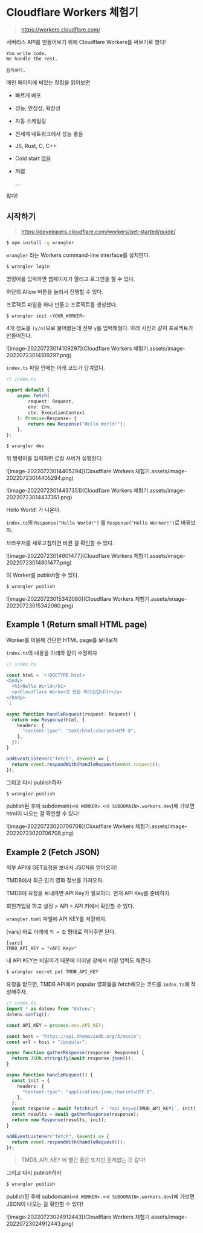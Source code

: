 # Cloudflare Workers 체험기

> https://workers.cloudflare.com/

서버리스 API를 만들어보기 위해 Cloudflare Workers를 써보기로 했다!

```
You write code.
We handle the rest.

듬직하다.
```



메인 페이지에 써있는 장점을 읽어보면

- 빠르게 배포

- 성능, 안정성, 확장성

- 자동 스케일링

- 전세계 네트워크에서 성능 좋음

- JS, Rust, C, C++

- Cold start 없음

- 저렴

  ...

많다!

## 시작하기

> https://developers.cloudflare.com/workers/get-started/guide/

```bash
$ npm install -g wrangler
```

`wrangler` 라는 Workers command-line interface를 설치한다.



```bash
$ wrangler login
```

명령어를 입력하면 웹페이지가 열리고 로그인을 할 수 있다.

하단의 Allow 버튼을 눌러서 진행할 수 있다.



프로젝트 파일을 하나 만들고 프로젝트를 생성했다.

```bash
$ wrangler init <YOUR_WORKER>
```

4개 정도를 `(y/n)`으로 물어봤는데 전부 `y`를 입력해줬다. 아래 사진과 같이 프로젝트가 만들어진다.

![image-20220723014109297](Cloudflare Workers 체험기.assets/image-20220723014109297.png)



`index.ts` 파일 안에는 아래 코드가 담겨있다.

```typescript
// index.ts

export default {
	async fetch(
		request: Request,
		env: Env,
		ctx: ExecutionContext
	): Promise<Response> {
		return new Response("Hello World!");
	},
};
```





```bash
$ wrangler dev
```

위 명령어를 입력하면 로컬 서버가 실행된다.

![image-20220723014405294](Cloudflare Workers 체험기.assets/image-20220723014405294.png)



![image-20220723014437351](Cloudflare Workers 체험기.assets/image-20220723014437351.png)

Hello World! 가 나온다.



`index.ts`의 `Response("Hello World!")` 를 `Response("Hello Worker!")`로 바꿔보자.

브라우저를 새로고침하면 바뀐 걸 확인할 수 있다.

![image-20220723014801477](Cloudflare Workers 체험기.assets/image-20220723014801477.png)



이 Worker를 publish할 수 있다.

```bash
$ wrangler publish
```

![image-20220723015342080](Cloudflare Workers 체험기.assets/image-20220723015342080.png)



## Example 1 (Return small HTML page)

Worker를 이용해 간단한 HTML page를 보내보자

`index.ts`의 내용을 아래와 같이 수정하자

```typescript
// index.ts

const html = `<!DOCTYPE html>
<body>
  <h1>Hello World</h1>
  <p>Cloudflare Worker로 만든 마크업입니다!</p>
</body>
`;

async function handleRequest(request: Request) {
  return new Response(html, {
    headers: {
      "content-type": "text/html;charset=UTF-8",
    },
  });
}

addEventListener("fetch", (event) => {
  return event.respondWith(handleRequest(event.request));
});
```

그리고 다시 publish하자

```bash
$ wrangler publish
```

publish된 후에 subdomain(`<내 WORKER>.<내 SUBDOMAIN>.workers.dev`)에 가보면 html이 나오는 걸 확인할 수 있다!

![image-20220723020706708](Cloudflare Workers 체험기.assets/image-20220723020706708.png)





## Example 2 (Fetch JSON)

외부 API에 GET요청을 보내서 JSON을 얻어오자!

TMDB에서 최근 인기 영화 정보를 가져오자.



TMDB에 요청을 보내려면 API Key가 필요하다. 먼저 API Key를 준비하자.

회원가입을 하고 설정 > API > API 키에서 확인할 수 있다.



`wrangler.toml` 파일에 API KEY를 저장하자.

[vars] 바로 아래에 `키 = 값` 형태로 적어주면 된다.

```
[vars]
TMDB_API_KEY = "<API Key>"
```

내 API KEY는 비밀이기 때문에 터미널 창에서 비밀 입력도 해준다.

```bash
$ wrangler secret put TMDB_API_KEY
```



요청을 받으면, TMDB API에서 popular 영화들을 fetch해오는 코드를 `index.ts`에 작성해주자.

```typescript
// index.ts
import * as dotenv from "dotenv";
dotenv.config();

const API_KEY = process.env.API_KEY;

const host = "https://api.themoviedb.org/3/movie";
const url = host + "/popular";

async function gatherResponse(response: Response) {
  return JSON.stringify(await response.json());
}

async function handleRequest() {
  const init = {
    headers: {
      "content-type": "application/json;charset=UTF-8",
    },
  };
  const response = await fetch(url + `?api_key=${TMDB_API_KEY}`, init);
  const results = await gatherResponse(response);
  return new Response(results, init);
}

addEventListener("fetch", (event) => {
  return event.respondWith(handleRequest());
});
```

> TMDB_API_KEY 에 빨간 줄은 뜨지만 문제없는 것 같다!



그리고 다시 publish하자

```bash
$ wrangler publish
```

publish된 후에 subdomain(`<내 WORKER>.<내 SUBDOMAIN>.workers.dev`)에 가보면 JSON이 나오는 걸 확인할 수 있다!

![image-20220723024912443](Cloudflare Workers 체험기.assets/image-20220723024912443.png)